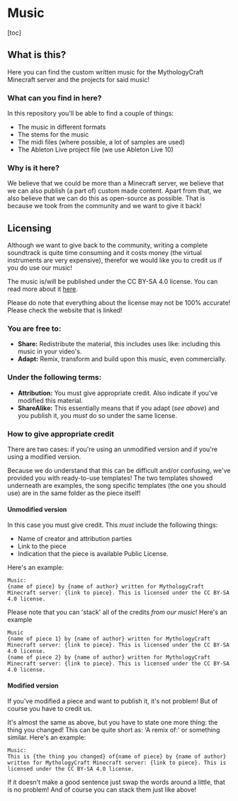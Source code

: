 # Music

[toc]

## What is this?

Here you can find the custom written music for the MythologyCraft Minecraft server and the projects for said music! 

### What can you find in here?

In this repository you'll be able to find a couple of things:

- The music in different formats
- The stems for the music
- The midi files (where possible, a lot of samples are used)
- The Ableton Live project file (we use Ableton Live 10)

### Why is it here?

We believe that we could be more than a Minecraft server, we believe that we can also publish (a part of) custom made content. Apart from that, we also believe that we can do this as open-source as possible. That is because we took from the community and we want to give it back!

## Licensing
Although we want to give back to the community, writing a complete soundtrack is quite time consuming and it costs money (the virtual instruments are very expensive), therefor we would like you to credit us if you do use our music!

The music is/will be published under the CC BY-SA 4.0 license. You can read more about it [here](https://creativecommons.org/licenses/by-sa/4.0 "CC BY-SA 3.0 Licencse").

Please do note that everything about the license may not be 100% accurate! Please check the website that is linked!

### You are free to:
- **Share:** Redistribute the material, this includes uses like: including this music in your video's.
- **Adapt:** Remix, transform and build upon this music, even commercially.

### Under the following terms:

- **Attribution:** You must give appropriate credit. Also indicate if you've modified this material.
- **ShareAlike:** This essentially means that if you adapt (*see above*) and you publish it, you *must* do so under the same license.

### How to give appropriate credit

There are two cases: if you're using an unmodified version and if you're using a modified version.

Because we do understand that this can be difficult and/or confusing, we've provided you with ready-to-use templates!
The two templates showed underneath are examples, the song specific templates (the one you should use) are in the same folder as the piece itself!

#### Unmodified version

In this case you must give credit. This *must* include the following things:

- Name of creator and attribution parties
- Link to the piece
- Indication that the piece is available Public License.

Here's an example:

```
Music:
{name of piece} by {name of author} written for MythologyCraft Minecraft server: {link to piece}. This is licensed under the CC BY-SA 4.0 license.
```

Please note that you can 'stack' all of the credits *from our music*!
Here's an example

```
Music
{name of piece 1} by {name of author} written for MythologyCraft Minecraft server: {link to piece}. This is licensed under the CC BY-SA 4.0 license.
{name of piece 2} by {name of author} written for MythologyCraft Minecraft server: {link to piece}. This is licensed under the CC BY-SA 4.0 license.
```

#### Modified version

If you've modified a piece and want to publish it, it's not problem! But of course you have to credit us.

It's almost the same as above, but you have to state one more thing: the thing you changed! This can be quite short as: 'A remix of:' or something similar.
Here's an example:

```
Music:
This is {the thing you changed} of{name of piece} by {name of author} written for MythologyCraft Minecraft server: {link to piece}. This is licensed under the CC BY-SA 4.0 license.
```

If it doesn't make a good sentence just swap the words around a little, that is no problem! And of course you can stack them just like above!